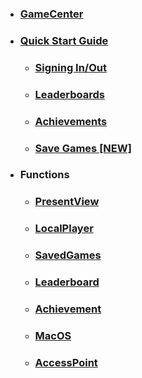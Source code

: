 * ### [GameCenter](Home)
* ### [Quick Start Guide](Quick_Start_Guide)
  * ### [Signing In/Out](Quick_Start_Guide#signing-inout)
  * ### [Leaderboards](Quick_Start_Guide#leaderboards)
  * ### [Achievements](Quick_Start_Guide#achievements)
  * ### [Save Games \[NEW\]](Quick_Start_Guide#save-games-new)
* ### Functions
  * ### [PresentView](PresentView)
  * ### [LocalPlayer](LocalPlayer)
  * ### [SavedGames](SavedGames)
  * ### [Leaderboard](Leaderboard)
  * ### [Achievement](Achievement)
  * ### [MacOS](MacOS)
  * ### [AccessPoint](Accesspoint)